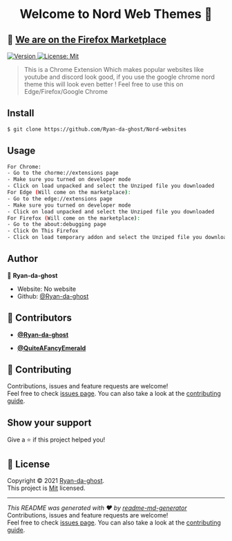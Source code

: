 <h1 align="center">Welcome to Nord Web Themes 👋</h1>
<h2>🥳 <a href="https://addons.mozilla.org/en-US/firefox/addon/nord-web-theme/" target="_blank">We are on the Firefox Marketplace</h2>
<p>
  <img alt="Version" src="https://img.shields.io/badge/version-1.1-blue.svg?cacheSeconds=2592000" />
  <a href="LICENSE" target="_blank">
    <img alt="License: Mit" src="https://img.shields.io/badge/License-Mit-yellow.svg" />
  </a>
</p>

> This is a Chrome Extension Which makes popular websites like youtube and discord look good, if you use the google chrome nord theme this will look even better ! Feel free to use this on Edge/Firefox/Google Chrome
>

## Install

```sh
$ git clone https://github.com/Ryan-da-ghost/Nord-websites
```

## Usage

```sh
For Chrome:
- Go to the chorme://extensions page
- Make sure you turned on developer mode
- Click on load unpacked and select the Unziped file you downloaded
For Edge (Will come on the marketplace):
- Go to the edge://extensions page
- Make sure you turned on developer mode
- Click on load unpacked and select the Unziped file you downloaded
For Firefox (Will come on the marketplace):
- Go to the about:debugging page
- Click On This Firefox
- Click on load temporary addon and select the Unziped file you downloaded
```

## Author

👤 **Ryan-da-ghost**

* Website: No website
* Github: [@Ryan-da-ghost](https://github.com/Ryan-da-ghost)

## 👥 Contributors
- **[@Ryan-da-ghost](https://github.com/Ryan-da-ghost)**

- **[@QuiteAFancyEmerald](https://github.com/QuiteAFancyEmerald)**

## 🤝 Contributing

Contributions, issues and feature requests are welcome!<br />Feel free to check [issues page](Issues). You can also take a look at the [contributing guide](https://github.com/Ryan-da-ghost/Nord-Web-Themes/blob/main/CONTRIBUTING.md).

## Show your support

Give a ⭐️ if this project helped you!

## 📝 License

Copyright © 2021 [Ryan-da-ghost](https://github.com/Ryan-da-ghost).<br />
This project is [Mit](LICENSE) licensed.

***
_This README was generated with ❤️ by [readme-md-generator](https://github.com/kefranabg/readme-md-generator)_
Contributions, issues and feature requests are welcome!<br />Feel free to check [issues page](Issues). You can also take a look at the [contributing guide](wiki).
